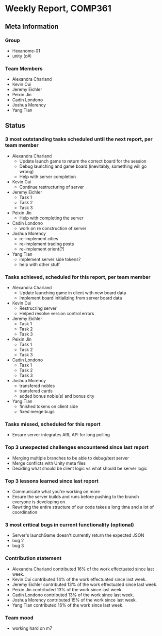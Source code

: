 # Weekly Report, COMP361

## Meta Information

### Group

 * Hexanome-01
 * unity (c#)

### Team Members

 * Alexandra Charland
 * Kevin Cui
 * Jeremy Eichler
 * Peixin Jin
 * Cadin Londono
 * Joshua Morency
 * Yang Tian

## Status

### 3 most outstanding tasks scheduled until the next report, per team member

 * Alexandra Charland
   * Update launch game to return the correct board for the session
   * Debug launching and game board (inevitably, something will go wrong)
   * Help with server completion
 * Kevin Cui
   * Continue restructuring of server
 * Jeremy Eichler
   * Task 1
   * Task 2
   * Task 3
 * Peixin Jin
   * Help with completing the server
 * Cadin Londono
   * work on re construction of server
 * Joshua Morency
   * re-implement cities
   * re-implement trading posts
   * re-implement orient(?)
 * Yang Tian
   * implement server side tokens?
   * help with other stuff

### Tasks achieved, scheduled for this report, per team member

 * Alexandra Charland
   * Update launching game in client with new board data
   * Implement board initializing from server board data
 * Kevin Cui
   * Restrucring server
   * Helped resolve version control errors
 * Jeremy Eichler
   * Task 1
   * Task 2
   * Task 3
 * Peixin Jin
   * Task 1
   * Task 2
   * Task 3
 * Cadin Londono
   * Task 1
   * Task 2
   * Task 3
 * Joshua Morency
   * transfered nobles
   * transfered cards
   * added bonus noble(s) and bonus city
 * Yang Tian
   * finished tokens on client side
   * fixed merge bugs

### Tasks missed, scheduled for this report

 * Ensure server integrates ARL API for long polling

### Top 3 unexpected challenges encountered since last report

 * Merging multiple branches to be able to debug/test server
 * Merge conflicts with Unity meta files
 * Deciding what should be client logic vs what should be server logic

### Top 3 lessons learned since last report

 * Communicate what you're working on more
 * Ensure the server builds and runs before pushing to the branch everyone is developing on
 * Rewriting the entire structure of our code takes a long time and a lot of coordination

### 3 most critical bugs in current functionality (optional)

 * Server's launchGame doesn't currently return the expected JSON
 * bug 2
 * bug 3

### Contribution statement

 * Alexandra Charland contributed 16% of the work effectuated since last week.
 * Kevin Cui contributed 14% of the work effectuated since last week.
 * Jeremy Eichler contributed 13% of the work effectuated since last week.
 * Peixin Jin contributed 13% of the work since last week.
 * Cadin Londono contributed 13% of the work since last week.
 * Joshua Morency contributed 15% of the work since last week.
 * Yang Tian contributed 16% of the work since last week.

### Team mood

 * working hard on m7
